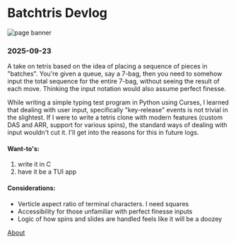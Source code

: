 # Batchtris Devlog

![page banner](/images/banner.png)

### 2025-09-23

A take on tetris based on the idea of placing a sequence of pieces in "batches".
You're given a queue, say a 7-bag, then you need to somehow input the total sequence for the entire 7-bag, without seeing the result of each move. Thinking the input notation would also assume perfect finesse. 

While writing a simple typing test program in Python using Curses, I learned that dealing with user input, specifically "key-release" events is not trivial in the slightest. If I were to write a tetris clone with modern features (custom DAS and ARR, support for various spins), the standard ways of dealing with input wouldn't cut it. I'll get into the reasons for this in future logs.

#### Want-to's:

1. write it in C
2. have it be a TUI app

#### Considerations:

- Verticle aspect ratio of terminal characters. I need squares
- Accessibility for those unfamiliar with perfect finesse inputs
- Logic of how spins and slides are handled feels like it will be a doozey

[About](/about)
